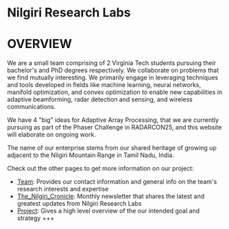 
# Nilgiri Research Labs
# OVERVIEW
We are a small team comprising of 2 Virginia Tech students pursuing their bachelor's and PhD degrees respectively. We collaborate on problems that we find mutually interesting. We primarily engage in leveraging techniques and tools developed in fields like machine learning, neural networks, manifold optimization, and convex optimization to enable new capabilities in adaptive beamforming, radar detection and sensing, and wireless communications.

We have 4 "big" ideas for Adaptive Array Processing, that we are currently pursuing as part of the Phaser Challenge in RADARCON25, and this website will elaborate on ongoing work.

The name of our enterprise stems from our shared heritage of growing up adjacent to the Nilgiri Mountain Range in Tamil Nadu, India.

Check out the other pages to get more information on our project:

- [Team](./Team.md): Provides our contact information and general info on the team's research interests and expertise
- [The_Nilgiri_Cronicle](./Newsletter.md): Monthly newsletter that shares the latest and greatest updates from Nilgiri Research Labs
- [Project](./Project.md): Gives a high level overview of the our intended goal and strategy
 +++
